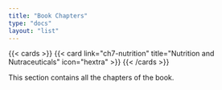 ```yaml
---
title: "Book Chapters"
type: "docs"
layout: "list"
---
```

{{< cards >}}
  {{< card link="ch7-nutrition" title="Nutrition and Nutraceuticals" icon="hextra" >}}
{{< /cards >}}

This section contains all the chapters of the book.
